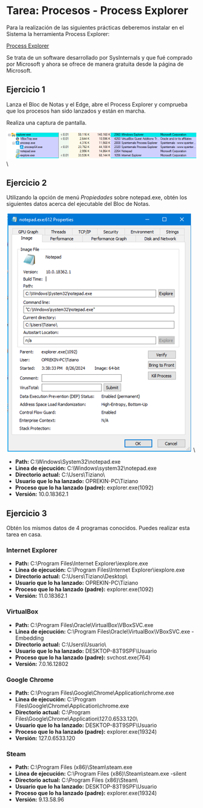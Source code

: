 # Tarea: Procesos - Process Explorer

Para la realización de las siguientes prácticas deberemos instalar en el Sistema la herramienta Process Explorer:

[Process Explorer](https://docs.microsoft.com/en-us/sysinternals/downloads/process-explorer#download)

Se trata de un software desarrollado por SysInternals y que fué comprado por Microsoft y ahora se ofrece de manera gratuita desde la página de Microsoft.

## Ejercicio 1

Lanza el Bloc de Notas y el Edge, abre el Process Explorer y comprueba que los procesos han sido lanzados y están en marcha.

Realiza una captura de pantalla.

![Process Explorer](../imgs/Process_Explorer.png)
\ 

## Ejercicio 2

Utilizando la opción de menú *Propiedades* sobre notepad.exe, obtén los siguientes datos acerca del ejecutable del Bloc de Notas.

![Propiedades](../imgs/Propiedades.png)
\

* **Path:** C:\Windows\System32\notepad.exe
* **Linea de ejecución:** C:\Windows\system32\notepad.exe
* **Directorio actual:** C:\Users\Tiziano\
* **Usuario que lo ha lanzado:** OPREKIN-PC\Tiziano
* **Proceso que lo ha lanzado (padre):** explorer.exe(1092)
* **Versión:** 10.0.18362.1

## Ejercicio 3

Obtén los mismos datos de 4 programas conocidos. Puedes realizar esta tarea en casa.

### Internet Explorer

* **Path:** C:\Program Files\Internet Explorer\iexplore.exe
* **Línea de ejecución:** C:\Program Files\Internet Explorer\iexplore.exe
* **Directorio actual:** C:\Users\Tiziano\Desktop\
* **Usuario que lo ha lanzado:** OPREKIN-PC\Tiziano
* **Proceso que lo ha lanzado (padre):** explorer.exe(1092)
* **Versión:** 11.0.18362.1

### VirtualBox

* **Path:** C:\Program Files\Oracle\VirtualBox\VBoxSVC.exe
* **Línea de ejecución:** C:\Program Files\Oracle\VirtualBox\VBoxSVC.exe -Embedding
* **Directorio actual:** C:\Users\Usuario\
* **Usuario que lo ha lanzado:** DESKTOP-83T9SPF\Usuario
* **Proceso que lo ha lanzado (padre):** svchost.exe(764)
* **Versión:** 7.0.16.12802

### Google Chrome

* **Path:** C:\Program Files\Google\Chrome\Application\chrome.exe
* **Línea de ejecución:** C:\Program Files\Google\Chrome\Application\chrome.exe
* **Directorio actual:** C:\Program Files\Google\Chrome\Application\127.0.6533.120\
* **Usuario que lo ha lanzado:** DESKTOP-83T9SPF\Usuario
* **Proceso que lo ha lanzado (padre):** explorer.exe(19324)
* **Versión:** 127.0.6533.120

### Steam

* **Path:** C:\Program Files (x86)\Steam\steam.exe
* **Línea de ejecución:** C:\Program Files (x86)\Steam\steam.exe -silent
* **Directorio actual:** C:\Program Files (x86)\Steam\
* **Usuario que lo ha lanzado:** DESKTOP-83T9SPF\Usuario
* **Proceso que lo ha lanzado (padre):** explorer.exe(19324)
* **Versión:** 9.13.58.96
